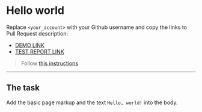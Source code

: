 # Hello world
Replace `<your_account>` with your Github username and copy the links to Pull Request description:
- [DEMO LINK](https://Luba-Bykova.github.io/layout_hello-world/)
- [TEST REPORT LINK](https://Luba-Bykova.github.io/layout_hello-world/report/html_report/)

> Follow [this instructions](https://mate-academy.github.io/layout_task-guideline/#how-to-solve-the-layout-tasks-on-github)
___

## The task 
Add the basic page markup and the text `Hello, world!` into the body.
